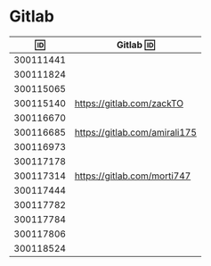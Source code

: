 # Gitlab


| :id: |   Gitlab :id: |
|-----------|---------------|
| 300111441 | |
| 300111824 | |
| 300115065 | |
| 300115140 | https://gitlab.com/zackTO |
| 300116670 | |
| 300116685 | https://gitlab.com/amirali175| 
| 300116973| |
| 300117178| |
| 300117314| https://gitlab.com/morti747 |
| 300117444| |
| 300117782| |
| 300117784| |
| 300117806| |
| 300118524| |

